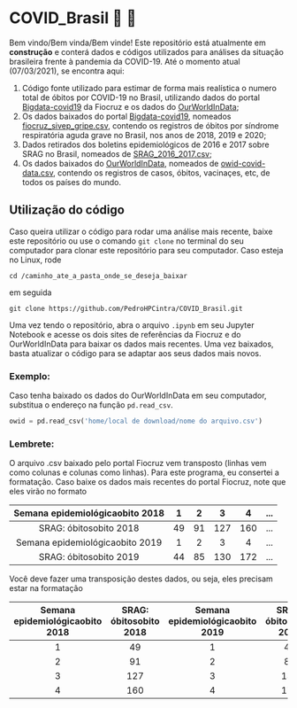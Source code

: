 # COVID_Brasil :space_invader: :microscope:

Bem vindo/Bem vinda/Bem vinde! Este repositório está atualmente em **construção** e conterá dados e códigos utilizados para análises da situação brasileira frente à pandemia da COVID-19. Até o momento atual (07/03/2021), se encontra aqui:

1. Código fonte utilizado para estimar de forma mais realística o numero total de óbitos por COVID-19 no Brasil, utilizando dados do portal [Bigdata-covid19](https://bigdata-covid19.icict.fiocruz.br/) da Fiocruz e os dados do [OurWorldInData](https://ourworldindata.org/coronavirus);
2. Os dados baixados do portal [Bigdata-covid19](https://bigdata-covid19.icict.fiocruz.br/), nomeados [fiocruz_sivep_gripe.csv](https://github.com/PedroHPCintra/COVID_Brasil/blob/main/fiocruz_sivep_gripe.csv), contendo os registros de óbitos por síndrome respiratória aguda grave no Brasil, nos anos de 2018, 2019 e 2020;
3. Dados retirados dos boletins epidemiológicos de 2016 e 2017 sobre SRAG no Brasil, nomeados de [SRAG_2016_2017.csv](https://github.com/PedroHPCintra/COVID_Brasil/blob/main/SRAG_2016_2017.csv);
4. Os dados baixados do [OurWorldInData](https://ourworldindata.org/coronavirus), nomeados de [owid-covid-data.csv](https://github.com/PedroHPCintra/COVID_Brasil/blob/main/owid-covid-data.csv), contendo os registros de casos, óbitos, vacinaçes, etc, de todos os países do mundo.

## Utilização do código

Caso queira utilizar o código para rodar uma análise mais recente, baixe este repositório ou use o comando ```git clone``` no terminal do seu computador para clonar este repositório para seu computador. Caso esteja no Linux, rode
```
cd /caminho_ate_a_pasta_onde_se_deseja_baixar
```
em seguida
```
git clone https://github.com/PedroHPCintra/COVID_Brasil.git
```
Uma vez tendo o  repositório, abra o arquivo ```.ipynb``` em seu Jupyter Notebook e acesse os dois sites de referências da Fiocruz e do OurWorldInData para baixar os dados mais recentes. Uma vez baixados, basta atualizar o código para se adaptar aos seus dados mais novos.

### Exemplo:
Caso tenha baixado os dados do OurWorldInData em seu computador, substitua o endereço na função ```pd.read_csv```.
```python
owid = pd.read_csv('home/local de download/nome do arquivo.csv')
```

### Lembrete:
O arquivo .csv baixado pelo portal Fiocruz vem transposto (linhas vem como colunas e colunas como linhas). Para este programa, eu consertei a formatação. Caso baixe os dados mais recentes do portal Fiocruz, note que eles virão no formato

|Semana epidemiológicaobito 2018|1|2|3|4|...|
|:-----------------------------:|:--:|:--:|:--:|:--:|:--:|
|SRAG: óbitosobito 2018|49|91|127|160|...|
|Semana epidemiológicaobito 2019|1|2|3|4|...|
|SRAG: óbitosobito 2019|44|85|130|172|...|

Você deve fazer uma transposição destes dados, ou seja, eles precisam estar na formatação

|Semana epidemiológicaobito 2018|SRAG: óbitosobito 2018|Semana epidemiológicaobito 2019|SRAG: óbitosobito 2019|...|
|:-----------------------------:|:--------------------:|:-----------------------------:|:--------------------:|:--:|
| 1 | 49 | 1 | 44 | ... |
| 2 | 91 | 2 | 85 | ... |
| 3 | 127 | 3 | 130 | ... |
| 4 | 160 | 4 | 172 | ... |
